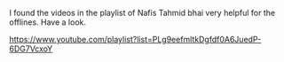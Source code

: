 I found the videos in the playlist of Nafis Tahmid bhai very helpful for the offlines. Have a look.

https://www.youtube.com/playlist?list=PLg9eefmltkDgfdf0A6JuedP-6DG7VcxoY
